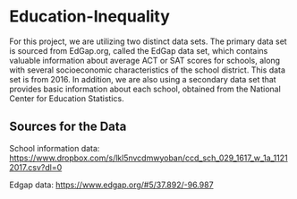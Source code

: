 # Education-Inequality 
For this project, we are utilizing two distinct data sets. The primary data set is sourced from EdGap.org, called the EdGap data set, which contains valuable information about average ACT or SAT scores for schools, along with several socioeconomic characteristics of the school district. This data set is from 2016. In addition, we are also using a secondary data set that provides basic information about each school, obtained from the National Center for Education Statistics.
## Sources for the Data
School information data: https://www.dropbox.com/s/lkl5nvcdmwyoban/ccd_sch_029_1617_w_1a_11212017.csv?dl=0

Edgap data: https://www.edgap.org/#5/37.892/-96.987
